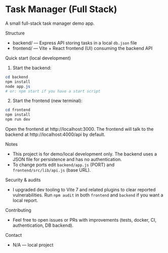 # Task Manager (Full Stack)

A small full-stack task manager demo app.

Structure
- backend/ — Express API storing tasks in a local `db.json` file
- frontend/ — Vite + React frontend (UI) consuming the backend API

Quick start (local development)
1. Start the backend:
```powershell
cd backend
npm install
node app.js
# or: npm start if you have a start script
```

2. Start the frontend (new terminal):
```powershell
cd frontend
npm install
npm run dev
```

Open the frontend at http://localhost:3000. The frontend will talk to the backend at http://localhost:4000/api by default.

Notes
- This project is for demo/local development only. The backend uses a JSON file for persistence and has no authentication.
- To change ports edit `backend/app.js` (PORT) and `frontend/src/lib/api.js` (base URL).

Security & audits
- I upgraded dev tooling to Vite 7 and related plugins to clear reported vulnerabilities. Run `npm audit` in both `frontend` and `backend` if you want a local report.

Contributing
- Feel free to open issues or PRs with improvements (tests, docker, CI, authentication, DB backend).

Contact
- N/A — local project
